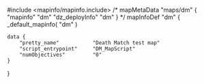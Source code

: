 
#include <mapinfo/mapinfo.include>
/*
mapMetaData "maps/dm" {
	"mapinfo"				"dm"
	"dz_deployInfo"			"dm"
}
*/
mapInfoDef "dm" {
	_default_mapinfo( "dm" )

	data {
		"pretty_name"			"Death Match test map"
		"script_entrypoint"		"DM_MapScript"
		"numObjectives"			"0"		
	}
}